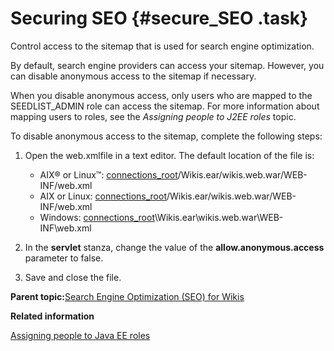 # Securing SEO {#secure_SEO .task}

Control access to the sitemap that is used for search engine optimization.

By default, search engine providers can access your sitemap. However, you can disable anonymous access to the sitemap if necessary.

When you disable anonymous access, only users who are mapped to the SEEDLIST\_ADMIN role can access the sitemap. For more information about mapping users to roles, see the *Assigning people to J2EE roles* topic.

To disable anonymous access to the sitemap, complete the following steps:

1.  Open the web.xmlfile in a text editor. The default location of the file is:

    -   AIX® or Linux™: [connections\_root](../plan/i_ovr_r_directory_conventions.md)/Wikis.ear/wikis.web.war/WEB-INF/web.xml
    -   AIX or Linux: [connections\_root](../plan/i_ovr_r_directory_conventions.md)/Wikis.ear/wikis.web.war/WEB-INF/web.xml
    -   Windows: [connections\_root](../plan/i_ovr_r_directory_conventions.md)\\Wikis.ear\\wikis.web.war\\WEB-INF\\web.xml
2.  In the **servlet** stanza, change the value of the **allow.anonymous.access** parameter to false.

3.  Save and close the file.


**Parent topic:**[Search Engine Optimization \(SEO\) for Wikis](../admin/c_admin_wikis_SEO.md)

**Related information**  


[Assigning people to Java EE roles](../admin/t_admin_common_user_roles_assign.md)

